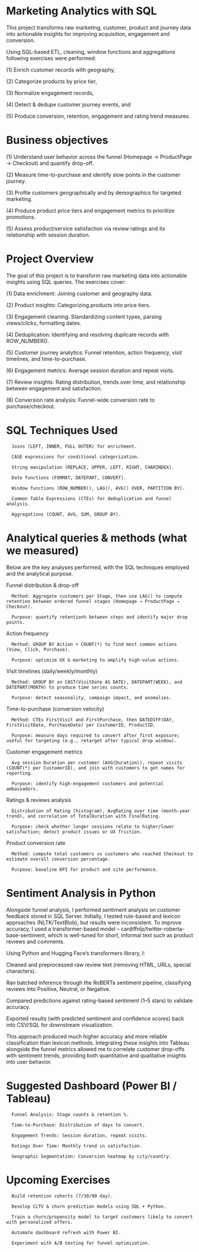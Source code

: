# Marketing Analytics with SQL

This project transforms raw marketing, customer, product and journey data into actionable insights for improving acquisition, engagement and conversion. 

Using SQL-based ETL, cleaning, window functions and aggregations following exercises were performed: 

(1) Enrich customer records with geography, 

(2) Categorize products by price tier, 

(3) Normalize engagement records, 

(4) Detect & dedupe customer journey events, and 

(5) Produce conversion, retention, engagement and rating trend measures. 

            
# Business objectives

(1) Understand user behavior across the funnel (Homepage → ProductPage → Checkout) and quantify drop-off.

(2) Measure time-to-purchase and identify slow points in the customer journey.
            
(3) Profile customers geographically and by demographics for targeted marketing.
            
(4) Produce product price tiers and engagement metrics to prioritize promotions.
            
(5) Assess product/service satisfaction via review ratings and its relationship with session duration.

# Project Overview

The goal of this project is to transform raw marketing data into actionable insights using SQL queries. The exercises cover:

(1) Data enrichment: Joining customer and geography data.


(2) Product insights: Categorizing products into price tiers.

(3) Engagement cleaning: Standardizing content types, parsing views/clicks, formatting dates.

(4) Deduplication: Identifying and resolving duplicate records with ROW_NUMBER().

(5) Customer journey analytics: Funnel retention, action frequency, visit timelines, and time-to-purchase.

(6) Engagement metrics: Average session duration and repeat visits.

(7) Review insights: Rating distribution, trends over time, and relationship between engagement and satisfaction.

(8) Conversion rate analysis: Funnel-wide conversion rate to purchase/checkout.

# SQL Techniques Used

      Joins (LEFT, INNER, FULL OUTER) for enrichment.

      CASE expressions for conditional categorization.

      String manipulation (REPLACE, UPPER, LEFT, RIGHT, CHARINDEX).

      Date functions (FORMAT, DATEPART, CONVERT).

      Window functions (ROW_NUMBER(), LAG(), AVG() OVER, PARTITION BY).

      Common Table Expressions (CTEs) for deduplication and funnel analysis.

      Aggregations (COUNT, AVG, SUM, GROUP BY).


# Analytical queries & methods (what we measured)

Below are the key analyses performed, with the SQL techniques employed and the analytical purpose.

Funnel distribution & drop-off
            
      Method: Aggregate customers per Stage, then use LAG() to compute retention between ordered funnel stages (Homepage → ProductPage → Checkout).
            
      Purpose: quantify retention% between steps and identify major drop points.


Action frequency
            
      Method: GROUP BY Action + COUNT(*) to find most common actions (View, Click, Purchase).
      
      Purpose: optimize UX & marketing to amplify high-value actions.


Visit timelines (daily/weekly/monthly)
            
      Method: GROUP BY on CAST(VisitDate AS DATE), DATEPART(WEEK), and DATEPART(MONTH) to produce time series counts.
      
      Purpose: detect seasonality, campaign impact, and anomalies.


Time-to-purchase (conversion velocity)
            
      Method: CTEs FirstVisit and FirstPurchase, then DATEDIFF(DAY, FirstVisitDate, PurchaseDate) per CustomerID, ProductID.
      
      Purpose: measure days required to convert after first exposure; useful for targeting (e.g., retarget after typical drop window).


Customer engagement metrics
            
      Avg session Duration per customer (AVG(Duration)), repeat visits (COUNT(*) per CustomerID), and join with customers to get names for reporting.
      
      Purpose: identify high-engagement customers and potential ambassadors.


Ratings & reviews analysis
            
      Distribution of Rating (histogram), AvgRating over time (month-year trend), and correlation of TotalDuration with FinalRating.
      
      Purpose: check whether longer sessions relate to higher/lower satisfaction; detect product issues or UX friction.


Product conversion rate
            
      Method: compute total customers vs customers who reached Checkout to estimate overall conversion percentage.
      
      Purpose: baseline KPI for product and site performance.
            

# Sentiment Analysis in Python

Alongside funnel analysis, I performed sentiment analysis on customer feedback stored in SQL Server. Initially, I tested rule-based and lexicon approaches (NLTK/TextBlob), but results were inconsistent. To improve accuracy, I used a transformer-based model – cardiffnlp/twitter-roberta-base-sentiment, which is well-tuned for short, informal text such as product reviews and comments.


Using Python and Hugging Face’s transformers library, I:


Cleaned and preprocessed raw review text (removing HTML, URLs, special characters).


Ran batched inference through the RoBERTa sentiment pipeline, classifying reviews into Positive, Neutral, or Negative.


Compared predictions against rating-based sentiment (1–5 stars) to validate accuracy.


Exported results (with predicted sentiment and confidence scores) back into CSV/SQL for downstream visualization.


This approach produced much higher accuracy and more reliable classification than lexicon methods. Integrating these insights into Tableau alongside the funnel metrics allowed me to correlate customer drop-offs with sentiment trends, providing both quantitative and qualitative insights into user behavior.


# Suggested Dashboard (Power BI / Tableau)

      Funnel Analysis: Stage counts & retention %.

      Time-to-Purchase: Distribution of days to convert.

      Engagement Trends: Session duration, repeat visits.

      Ratings Over Time: Monthly trend in satisfaction.

      Geographic Segmentation: Conversion heatmap by city/country.

# Upcoming Exercises

      Build retention cohorts (7/30/90 day).

      Develop CLTV & churn prediction models using SQL + Python.
      
      Train a churn/propensity model to target customers likely to convert with personalized offers.

      Automate dashboard refresh with Power BI.

      Experiment with A/B testing for funnel optimization.

